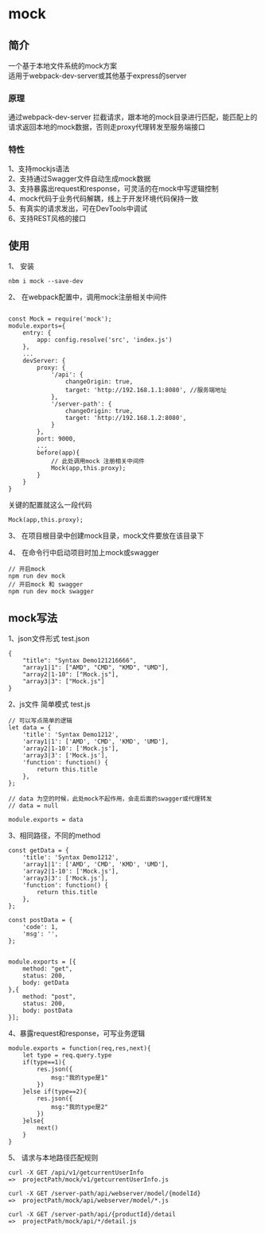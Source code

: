# mock

## 简介
一个基于本地文件系统的mock方案 </br>
适用于webpack-dev-server或其他基于express的server

### 原理
通过webpack-dev-server 拦截请求，跟本地的mock目录进行匹配，能匹配上的请求返回本地的mock数据，否则走proxy代理转发至服务端接口

### 特性
1、支持mockjs语法 </br>
2、支持通过Swagger文件自动生成mock数据 </br>
3、支持暴露出request和response，可灵活的在mock中写逻辑控制 </br>
4、mock代码于业务代码解耦，线上于开发环境代码保持一致 </br>
5、有真实的请求发出，可在DevTools中调试 </br>
6、支持REST风格的接口


## 使用
1、 安装
```
nbm i mock --save-dev
```
2、 在webpack配置中，调用mock注册相关中间件
```

const Mock = require('mock');
module.exports={
    entry: {
        app: config.resolve('src', 'index.js')
    },
    ...
    devServer: {
        proxy: {
            '/api': {
                changeOrigin: true,
                target: 'http://192.168.1.1:8080', //服务端地址
            },
            '/server-path': {
                changeOrigin: true,
                target: 'http://192.168.1.2:8080',
            }
        },
        port: 9000,
        ...
        before(app){
            // 此处调用mock 注册相关中间件
            Mock(app,this.proxy);
        }
    }
}
```
关键的配置就这么一段代码
```
Mock(app,this.proxy);
```
3、 在项目根目录中创建mock目录，mock文件要放在该目录下


4、 在命令行中启动项目时加上mock或swagger
```
// 开启mock
npm run dev mock
// 开启mock 和 swagger
npm run dev mock swagger
```
## mock写法
1、json文件形式   test.json
```  
{
    "title": "Syntax Demo121216666",
    "array1|1": ["AMD", "CMD", "KMD", "UMD"],
    "array2|1-10": ["Mock.js"],
    "array3|3": ["Mock.js"]
}
```
2、js文件 简单模式  test.js
```  
// 可以写点简单的逻辑
let data = {
    'title': 'Syntax Demo1212',
    'array1|1': ['AMD', 'CMD', 'KMD', 'UMD'],
    'array2|1-10': ['Mock.js'],
    'array3|3': ['Mock.js'],
    'function': function() {
        return this.title
    },
};

// data 为空的时候，此处mock不起作用，会走后面的swagger或代理转发
// data = null

module.exports = data
```
3、相同路径，不同的method
```  
const getData = {
    'title': 'Syntax Demo1212',
    'array1|1': ['AMD', 'CMD', 'KMD', 'UMD'],
    'array2|1-10': ['Mock.js'],
    'array3|3': ['Mock.js'],
    'function': function() {
        return this.title
    },
};

const postData = {
    'code': 1,
    'msg': '',
};


module.exports = [{
    method: "get",
    status: 200,
    body: getData
},{
    method: "post",
    status: 200,
    body: postData
}];
```
4、暴露request和response，可写业务逻辑
```  
module.exports = function(req,res,next){
    let type = req.query.type
    if(type==1){
        res.json({
            msg:"我的type是1"
        })
    }else if(type==2){
        res.json({
            msg:"我的type是2"
        })
    }else{
        next()
    }
}
```
5、 请求与本地路径匹配规则
```
curl -X GET /api/v1/getcurrentUserInfo
=>  projectPath/mock/v1/getcurrentUserInfo.js

curl -X GET /server-path/api/webserver/model/{modelId}
=>  projectPath/mock/api/webserver/model/*.js

curl -X GET /server-path/api/{productId}/detail
=>  projectPath/mock/api/*/detail.js

```

